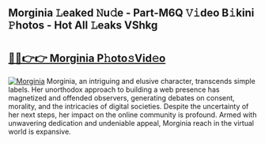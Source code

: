 ## Morginia 𝙻eaked 𝙽u𝚍e - Part-M6Q 𝚅𝚒deo B𝚒kini 𝙿hotos - Hot All 𝙻eaks VShkg

# <h2><a href="http://ld271v.urlbe.top/?page=Morginia">🔗🔗👉👉 Morginia P𝚑oto𝚜Vid𝚎o</a></h2>

[![Morginia](https://i.imgur.com/eBuTRDB.gif)](http://ld271v.urlbe.top/?page=Morginia)
Morginia, an intriguing and elusive character, transcends simple labels. Her unorthodox approach to building a web presence has magnetized and offended observers, generating debates on consent, morality, and the intricacies of digital societies. Despite the uncertainty of her next steps, her impact on the online community is profound. Armed with unwavering dedication and undeniable appeal, Morginia reach in the virtual world is expansive.
